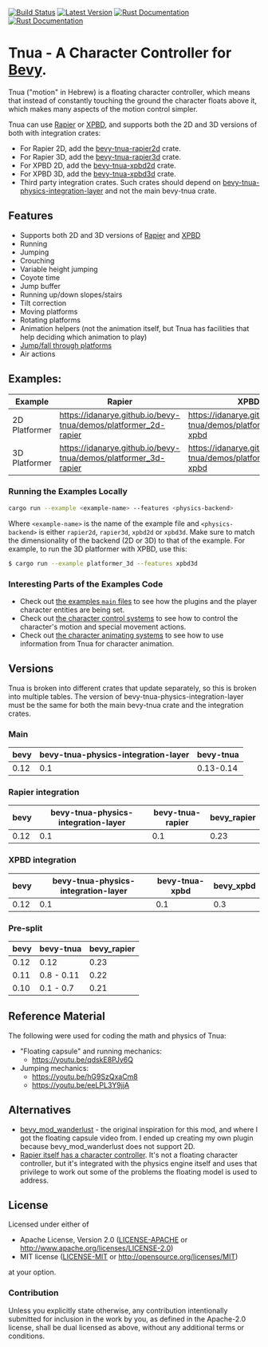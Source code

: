 [![Build Status](https://github.com/idanarye/bevy-tnua/workflows/CI/badge.svg)](https://github.com/idanarye/bevy-tnua/actions)
[![Latest Version](https://img.shields.io/crates/v/bevy-tnua.svg)](https://crates.io/crates/bevy-tnua)
[![Rust Documentation](https://img.shields.io/badge/nightly-rustdoc-blue.svg)](https://idanarye.github.io/bevy-tnua/)
[![Rust Documentation](https://img.shields.io/badge/stable-rustdoc-purple.svg)](https://docs.rs/bevy-tnua/)

# Tnua - A Character Controller for [Bevy](https://bevyengine.org/).

Tnua ("motion" in Hebrew) is a floating character controller, which means that instead of constantly touching the ground the character floats above it, which makes many aspects of the motion control simpler.

Tnua can use [Rapier](https://rapier.rs/) or [XPBD](https://github.com/Jondolf/bevy_xpbd), and supports both the 2D and 3D versions of both with integration crates:
* For Rapier 2D, add the [bevy-tnua-rapier2d](https://crates.io/crates/bevy-tnua-rapier2d) crate.
* For Rapier 3D, add the [bevy-tnua-rapier3d](https://crates.io/crates/bevy-tnua-rapier3d) crate.
* For XPBD 2D, add the [bevy-tnua-xpbd2d](https://crates.io/crates/bevy-tnua-xpbd2d) crate.
* For XPBD 3D, add the [bevy-tnua-xpbd3d](https://crates.io/crates/bevy-tnua-xpbd3d) crate.
* Third party integration crates. Such crates should depend on [bevy-tnua-physics-integration-layer](https://crates.io/crates/bevy-tnua-physics-integration-layer) and not the main bevy-tnua crate.

## Features

* Supports both 2D and 3D versions of [Rapier](https://rapier.rs/) and [XPBD](https://github.com/Jondolf/bevy_xpbd)
* Running
* Jumping
* Crouching
* Variable height jumping
* Coyote time
* Jump buffer
* Running up/down slopes/stairs
* Tilt correction
* Moving platforms
* Rotating platforms
* Animation helpers (not the animation itself, but Tnua has facilities that help deciding which animation to play)
* [Jump/fall through platforms](https://github.com/idanarye/bevy-tnua/wiki/Jump-fall-Through-Platforms)
* Air actions

## Examples:

| Example       | Rapier                                                          | XPBD                                                          |
|---------------|-----------------------------------------------------------------|---------------------------------------------------------------|
| 2D Platformer | https://idanarye.github.io/bevy-tnua/demos/platformer_2d-rapier | https://idanarye.github.io/bevy-tnua/demos/platformer_2d-xpbd |
| 3D Platformer | https://idanarye.github.io/bevy-tnua/demos/platformer_3d-rapier | https://idanarye.github.io/bevy-tnua/demos/platformer_3d-xpbd |

### Running the Examples Locally

```sh
cargo run --example <example-name> --features <physics-backend>
```

Where `<example-name>` is the name of the example file and `<physics-backend>` is either `rapier2d`, `rapier3d`, `xpbd2d` or `xpbd3d`. Make sure to match the dimensionality of the backend (2D or 3D) to that of the example. For example, to run the 3D platformer with XPBD, use this:

```sh
$ cargo run --example platformer_3d --features xpbd3d
```

### Interesting Parts of the Examples Code

* Check out [the examples `main` files](examples/examples/) to see how the plugins and the player character entities are being set.
* Check out [the character control systems](examples/src/character_control_systems/) to see how to control the character's motion and special movement actions.
* Check out [the character animating systems](examples/src/character_animating_systems/) to see how to use information from Tnua for character animation.

## Versions

Tnua is broken into different crates that update separately, so this is broken into multiple tables. The version of bevy-tnua-physics-integration-layer must be the same for both the main bevy-tnua crate and the integration crates.

### Main

| bevy | bevy-tnua-physics-integration-layer | bevy-tnua  |
|------|-------------------------------------|------------|
| 0.12 | 0.1                                 | 0.13-0.14  |

### Rapier integration

| bevy | bevy-tnua-physics-integration-layer | bevy-tnua-rapier | bevy_rapier |
|------|-------------------------------------|------------------|-------------|
| 0.12 | 0.1                                 | 0.1              | 0.23        |

### XPBD integration

| bevy | bevy-tnua-physics-integration-layer | bevy-tnua-xpbd | bevy_xpbd |
|------|-------------------------------------|----------------|-----------|
| 0.12 | 0.1                                 | 0.1            | 0.3       |

### Pre-split

| bevy | bevy-tnua  | bevy_rapier |
|------|------------|-------------|
| 0.12 | 0.12       | 0.23        |
| 0.11 | 0.8 - 0.11 | 0.22        |
| 0.10 | 0.1 - 0.7  | 0.21        |

## Reference Material

The following were used for coding the math and physics of Tnua:

* "Floating capsule" and running mechanics:
  * https://youtu.be/qdskE8PJy6Q
* Jumping mechanics:
  * https://youtu.be/hG9SzQxaCm8
  * https://youtu.be/eeLPL3Y9jjA

## Alternatives

* [bevy_mod_wanderlust](https://github.com/PROMETHIA-27/bevy_mod_wanderlust) - the original inspiration for this mod, and where I got the floating capsule video from. I ended up creating my own plugin because bevy_mod_wanderlust does not support 2D.
* [Rapier itself has a character controller](https://rapier.rs/docs/user_guides/bevy_plugin/character_controller). It's not a floating character controller, but it's integrated with the physics engine itself and uses that privilege to work out some of the problems the floating model is used to address.

## License

Licensed under either of

 * Apache License, Version 2.0 ([LICENSE-APACHE](LICENSE-APACHE) or http://www.apache.org/licenses/LICENSE-2.0)
 * MIT license ([LICENSE-MIT](LICENSE-MIT) or http://opensource.org/licenses/MIT)

at your option.

### Contribution

Unless you explicitly state otherwise, any contribution intentionally submitted
for inclusion in the work by you, as defined in the Apache-2.0 license, shall be dual licensed as above, without any
additional terms or conditions.

